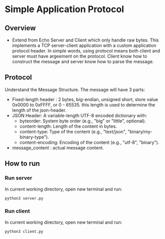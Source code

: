 # Simple Application Protocol

## Overview

- Extend from Echo Server and Client which only handle raw bytes. This implements a TCP server-client application with a custom application protocol header. In simple words, using protocol means both client and server must have argeement on the protocol. Client know how to construct the message and server know how to parse the message.

## Protocol
Understand the Message Structure. The message will have 3 parts: 
- Fixed-length header : 2 bytes, big-endian, unsigned short, store value 0x0000 to 0xFFFF, or 0 - 65535. this length is used to determine the length of the json-header.
- JSON Header: A variable-length UTF-8 encoded dictionary with:
    - byteorder: System byte order (e.g., "big" or "little", optional).
    - content-length: Length of the content in bytes.
    - content-type: Type of the content (e.g., "text/json", "binary/my-binary-type").
    - content-encoding: Encoding of the content (e.g., "utf-8", "binary").
- message_content : actual message content. 

## How to run
### Run server
In current working directory, open new terminal and run:
```bash
python3 server.py
```

### Run client
In current working directory, open new terminal and run:
```bash
python3 client.py
```



    


